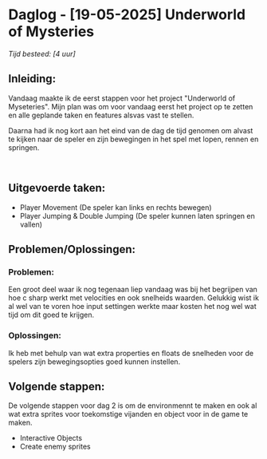 # Daglog - [19-05-2025] Underworld of Mysteries

_Tijd besteed: [4 uur]_

## Inleiding:

Vandaag maakte ik de eerst stappen voor het project "Underworld of Myseteries".
Mijn plan was om voor vandaag eerst het project op te zetten en alle geplande taken en features alsvas vast te stellen.

Daarna had ik nog kort aan het eind van de dag de tijd genomen om alvast te kijken naar de speler en zijn bewegingen in het spel met lopen, rennen en springen.

<br>

## **Uitgevoerde taken:**
- Player Movement (De speler kan links en rechts bewegen)
- Player Jumping & Double Jumping (De speler kunnen laten springen en vallen)


## **Problemen/Oplossingen:**

### Problemen:

Een groot deel waar ik nog tegenaan liep vandaag was bij het begrijpen van hoe c sharp werkt met velocities en ook snelheids waarden. Gelukkig wist ik al wel van te voren hoe input settingen werkte maar kosten het nog wel wat tijd om dit goed te krijgen.

### Oplossingen:

Ik heb met behulp van wat extra properties en floats de snelheden voor de spelers zijn bewegingsopties goed kunnen instellen.



## **Volgende stappen:**

De volgende stappen voor dag 2 is om de environmennt te maken en ook al wat extra sprites voor toekomstige vijanden en object voor in de game te maken.

- Interactive Objects
- Create enemy sprites

